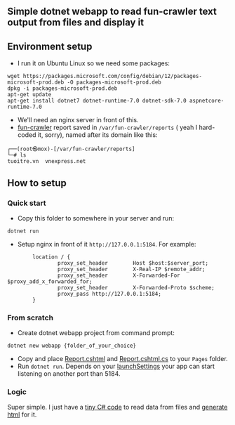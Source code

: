 ## Simple dotnet webapp to read fun-crawler text output from files and display it

## Environment setup
- I run it on Ubuntu Linux so we need some packages:
```shell
wget https://packages.microsoft.com/config/debian/12/packages-microsoft-prod.deb -O packages-microsoft-prod.deb
dpkg -i packages-microsoft-prod.deb
apt-get update
apt-get install dotnet7 dotnet-runtime-7.0 dotnet-sdk-7.0 aspnetcore-runtime-7.0
```
- We'll need an nginx server in front of this.
- [fun-crawler](https://github.com/kembox/fun-crawler#quick-start) report saved in `/var/fun-crawler/reports` ( yeah I hard-coded it, sorry), named after its domain like this:
```
┌──(root㉿mox)-[/var/fun-crawler/reports]
└─# ls
tuoitre.vn  vnexpress.net
```

## How to setup

### Quick start
- Copy this folder to somewhere in your server and run:
```shell
dotnet run
```
- Setup nginx in front of it `http://127.0.0.1:5184`. For example:
```
        location / {
                proxy_set_header        Host $host:$server_port;
                proxy_set_header        X-Real-IP $remote_addr;
                proxy_set_header        X-Forwarded-For $proxy_add_x_forwarded_for;
                proxy_set_header        X-Forwarded-Proto $scheme;
                proxy_pass http://127.0.0.1:5184;
        }
```

### From scratch

- Create dotnet webapp project from command prompt:
```
dotnet new webapp {folder_of_your_choice}
```
- Copy and place [Report.cshtml](https://github.com/kembox/fun-crawler/blob/main/dotnet-webapp/top10/Pages/Report.cshtml) and [Report.cshtml.cs](https://github.com/kembox/fun-crawler/blob/main/dotnet-webapp/top10/Pages/Report.cshtml.cs) to your `Pages` folder. 
- Run `dotnet run`. Depends on your [launchSettings](https://github.com/kembox/fun-crawler/blob/main/dotnet-webapp/top10/Properties/launchSettings.json) your app can start listening on another port than 5184.

### Logic 
Super simple. I just have a [tiny C# code](https://github.com/kembox/fun-crawler/blob/main/dotnet-webapp/top10/Pages/Report.cshtml#L3-L25) to read data from files and [generate html](https://github.com/kembox/fun-crawler/blob/main/dotnet-webapp/top10/Pages/Report.cshtml#L28-L49) for it. 

